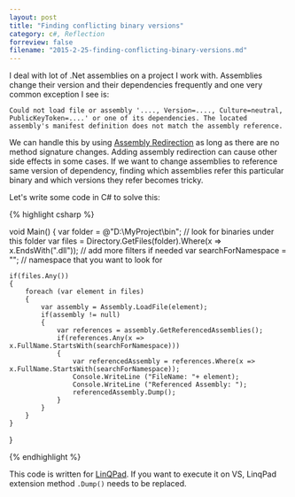```yaml
---
layout: post
title: "Finding conflicting binary versions"
category: c#, Reflection
forreview: false
filename: "2015-2-25-finding-conflicting-binary-versions.md"
---
```


I deal with lot of .Net assemblies on a project I work with. Assemblies change their version and their dependencies frequently and one very common exception I see is:

`Could not load file or assembly '...., Version=...., Culture=neutral, PublicKeyToken=....' or one of its dependencies. The located assembly's manifest definition does not match the assembly reference.`

We can handle this by using [Assembly Redirection][1] as long as there are no method signature changes. Adding assembly redirection can cause other side effects in some cases. If we want to change assemblies to reference same version of dependency,  finding which assemblies refer this particular binary and which versions they refer becomes tricky.

Let's write some code in C# to solve this:

{% highlight csharp %}

void Main()
{
	var folder = @"D:\MyProject\bin"; // look for binaries under this folder
	var files = Directory.GetFiles(folder).Where(x => x.EndsWith(".dll")); // add more filters if needed
	var searchForNamespace = ""; // namespace that you want to look for
	
	if(files.Any())
	{
		foreach (var element in files)
		{
			var assembly = Assembly.LoadFile(element);
			if(assembly != null)
			{
				var references = assembly.GetReferencedAssemblies();
				if(references.Any(x => x.FullName.StartsWith(searchForNamespace)))
				{
					var referencedAssembly = references.Where(x => x.FullName.StartsWith(searchForNamespace));
					Console.WriteLine ("FileName: "+ element);
					Console.WriteLine ("Referenced Assembly: ");
					referencedAssembly.Dump();
				}
			}
		}
	}
}

{% endhighlight %}

This code is written for [LinQPad][2]. If you want to execute it on VS, LinqPad extension method `.Dump()` needs to be replaced.

[1]:https://msdn.microsoft.com/en-us/library/7wd6ex19%28v=vs.110%29.aspx
[2]:http://www.linqpad.net/